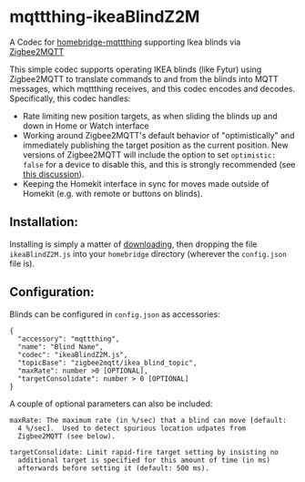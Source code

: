# mqttthing-ikeaBlindZ2M
A Codec for [homebridge-mqttthing](https://github.com/arachnetech/homebridge-mqttthing) supporting Ikea blinds via [Zigbee2MQTT](https://github.com/Koenkk/zigbee2mqtt)

This simple codec supports operating IKEA blinds (like Fytur) using Zigbee2MQTT to translate commands to and from the blinds into MQTT messages, which mqttthing receives, and this codec encodes and decodes.  Specifically, this codec handles:

- Rate limiting new position targets, as when sliding the blinds up and down in Home or Watch interface
- Working around Zigbee2MQTT's default behavior of "optimistically" and immediately publishing the target position as the current position. New versions of Zigbee2MQTT will include the option to set `optimistic: false` for a device to disable this, and this is strongly recommended (see [this discussion](https://github.com/Koenkk/zigbee2mqtt/issues/4524)). 
- Keeping the Homekit interface in sync for moves made outside of Homekit (e.g. with remote or buttons on blinds). 

## Installation:

Installing is simply a matter of [downloading](https://github.com/jdtsmith/mqttthing-ikeaBlindZ2M/archive/main.zip), then dropping the file `ikeaBlindZ2M.js` into your `homebridge` directory (wherever the `config.json` file is).  

## Configuration:

Blinds can be configured in `config.json` as accessories:

```
{
  "accessory": "mqttthing",
  "name": "Blind Name",
  "codec": "ikeaBlindZ2M.js",
  "topicBase": "zigbee2mqtt/ikea_blind_topic",
  "maxRate": number >0 [OPTIONAL],
  "targetConsolidate": number > 0 [OPTIONAL]
}
```

A couple of optional parameters can also be included:

```
maxRate: The maximum rate (in %/sec) that a blind can move [default:
  4 %/sec].  Used to detect spurious location udpates from
  Zigbee2MQTT (see below).

targetConsolidate: Limit rapid-fire target setting by insisting no
  additional target is specified for this amount of time (in ms)
  afterwards before setting it (default: 500 ms).
```
